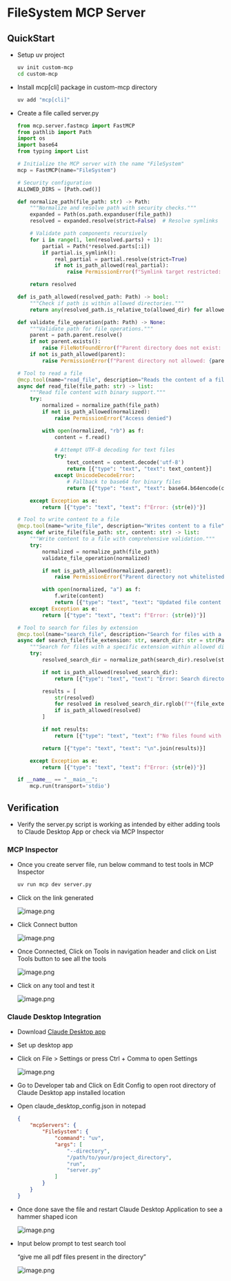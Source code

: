 # FileSystem MCP Server

## QuickStart

- Setup uv project
    
    ```bash
    uv init custom-mcp
    cd custom-mcp
    ```
    
- Install mcp[cli] package in custom-mcp directory
    
    ```bash
    uv add "mcp[cli]"
    ```
    
- Create a file called server.py
    
    ```python
    from mcp.server.fastmcp import FastMCP
    from pathlib import Path
    import os
    import base64
    from typing import List
    
    # Initialize the MCP server with the name "FileSystem"
    mcp = FastMCP(name="FileSystem")
    
    # Security configuration
    ALLOWED_DIRS = [Path.cwd()]
    
    def normalize_path(file_path: str) -> Path:
        """Normalize and resolve path with security checks."""
        expanded = Path(os.path.expanduser(file_path))
        resolved = expanded.resolve(strict=False)  # Resolve symlinks
    
        # Validate path components recursively
        for i in range(1, len(resolved.parts) + 1):
            partial = Path(*resolved.parts[:i])
            if partial.is_symlink():
                real_partial = partial.resolve(strict=True)
                if not is_path_allowed(real_partial):
                    raise PermissionError(f"Symlink target restricted: {real_partial}")
    
        return resolved
    
    def is_path_allowed(resolved_path: Path) -> bool:
        """Check if path is within allowed directories."""
        return any(resolved_path.is_relative_to(allowed_dir) for allowed_dir in ALLOWED_DIRS)
    
    def validate_file_operation(path: Path) -> None:
        """Validate path for file operations."""
        parent = path.parent.resolve()
        if not parent.exists():
            raise FileNotFoundError(f"Parent directory does not exist: {parent}")
        if not is_path_allowed(parent):
            raise PermissionError(f"Parent directory not allowed: {parent}")
    
    # Tool to read a file
    @mcp.tool(name="read_file", description="Reads the content of a file")
    async def read_file(file_path: str) -> list:
        """Read file content with binary support."""
        try:
            normalized = normalize_path(file_path)
            if not is_path_allowed(normalized):
                raise PermissionError("Access denied")
    
            with open(normalized, "rb") as f:
                content = f.read()
    
                # Attempt UTF-8 decoding for text files
                try:
                    text_content = content.decode('utf-8')
                    return [{"type": "text", "text": text_content}]
                except UnicodeDecodeError:
                    # Fallback to base64 for binary files
                    return [{"type": "text", "text": base64.b64encode(content).decode('ascii')}]
    
        except Exception as e:
            return [{"type": "text", "text": f"Error: {str(e)}"}]
    
    # Tool to write content to a file
    @mcp.tool(name="write_file", description="Writes content to a file")
    async def write_file(file_path: str, content: str) -> list:
        """Write content to a file with comprehensive validation."""
        try:
            normalized = normalize_path(file_path)
            validate_file_operation(normalized)
    
            if not is_path_allowed(normalized.parent):
                raise PermissionError("Parent directory not whitelisted")
    
            with open(normalized, "a") as f:
                f.write(content)
                return [{"type": "text", "text": "Updated file content successfully"}]
        except Exception as e:
            return [{"type": "text", "text": f"Error: {str(e)}"}]
    
    # Tool to search for files by extension
    @mcp.tool(name="search_file", description="Search for files with a specific extension")
    async def search_file(file_extension: str, search_dir: str = str(Path.cwd())) -> list:
        """Search for files with a specific extension within allowed directories."""
        try:
            resolved_search_dir = normalize_path(search_dir).resolve(strict=True)
    
            if not is_path_allowed(resolved_search_dir):
                return [{"type": "text", "text": "Error: Search directory not in allowed paths"}]
    
            results = [
                str(resolved)
                for resolved in resolved_search_dir.rglob(f"*{file_extension}")
                if is_path_allowed(resolved)
            ]
    
            if not results:
                return [{"type": "text", "text": f"No files found with {file_extension}"}]
    
            return [{"type": "text", "text": "\n".join(results)}]
    
        except Exception as e:
            return [{"type": "text", "text": f"Error: {str(e)}"}]
    
    if __name__ == "__main__":
        mcp.run(transport='stdio')
    
    ```
    

## Verification

- Verify the server.py script is working as intended by either adding tools to Claude Desktop App or check via MCP Inspector

### MCP Inspector

- Once you create server file, run below command to test tools in MCP Inspector
    
    ```bash
    uv run mcp dev server.py
    ```
    
- Click on the link generated
    
    ![image.png](./assets/image.png)
    
- Click Connect button
    
    ![image.png](./assets/image%201.png)
    
- Once Connected, Click on Tools in navigation header and click on List Tools button to see all the tools
    
    ![image.png](./assets/image%202.png)
    
- Click on any tool and test it
    
    ![image.png](./assets/image%203.png)
    

### Claude Desktop Integration

- Download [Claude Desktop app](https://claude.ai/download)
- Set up desktop app
- Click on File > Settings or press  Ctrl + Comma to open Settings
    
    ![image.png](./assets/image%204.png)
    
- Go to Developer tab and Click on Edit Config to open root directory of Claude Desktop app installed location
- Open claude_desktop_config.json in notepad
    
    ```json
    {
        "mcpServers": {
            "FileSystem": {
                "command": "uv",
                "args": [
                    "--directory",
                    "/path/to/your/project_directory",
                    "run",
                    "server.py"
                ]
            }
        }
    }
    ```
    
- Once done save the file and restart Claude Desktop Application to see a hammer shaped icon
    
    ![image.png](./assets/image%205.png)
    
- Input below prompt to test search tool
    
    “give me all pdf files present in the directory”
    
    ![image.png](./assets/image%206.png)